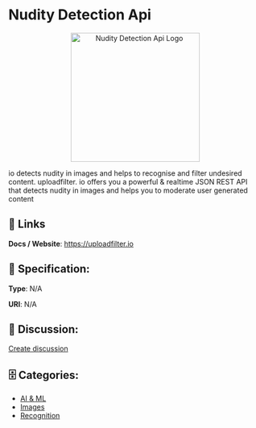 # Nudity Detection Api
<p align="center">
    <img width="256" src="https://raw.githubusercontent.com/apis-list/apis-list/main/apis/nudity-detection-api/logo_256x256.png" alt="Nudity Detection Api Logo"/>
</p>

io detects nudity in images and helps to recognise and filter undesired content. uploadfilter. io offers you a powerful & realtime JSON REST API that detects nudity in images and helps you to moderate user generated content

##  🔗 Links
**Docs / Website**: https://uploadfilter.io

## 🧬 Specification:
**Type**: N/A

**URI**: N/A

## 💬 Discussion:
[Create discussion](https://github.com/apis-list/apis-list/discussions/new)

## 🗄️ Categories:
- [AI & ML](https://github.com/apis-list/apis-list#ai--ml)
- [Images](https://github.com/apis-list/apis-list#images)
- [Recognition](https://github.com/apis-list/apis-list#recognition)




